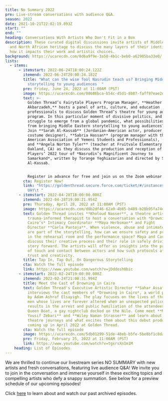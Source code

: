 ```yaml
---
title: No Summary 2022
pre: Live-stream conversations with audience Q&A.
season: 2022
date: 2021-10-21T22:02:19.893Z
start: ""
end: ""
heading: Conversations With Artists Who Don't Fit in a Box
description: These curated digital discussions invite artists of Middle Eastern
  and North African heritage to discuss the many layers of their identity and
  how it impacts their work and artistic choices.
background: https://ucarecdn.com/0d6a9f9e-3a58-4b1c-beb0-a62905ba33e0/
lists:
  - items:
      - itemstart: 2022-06-24T18:00:24.122Z
        itemend: 2022-06-24T20:00:24.182Z
        title: "What can the wise fool Nasrudin teach us? Bringing Middle Eastern
          storytelling to young audiences  "
        pre: Friday, June 24, 2022 at 11:00AM (PST)
        image: https://ucarecdn.com/08686bca-b54c-45d1-8b87-faff97eae2e7/
        text: >-
          Golden Thread’s Fairytale Players Program Manager, **Heather Rastovac
          Akbarzadeh,** hosts a panel of arts, culture, and education
          professionals to discuss Golden Thread’s theatre for young audiences
          program. In this particular moment of divisive politics, and as we
          struggle to emerge from a global pandemic, what possibilities emerge
          from bringing Middle Eastern storytelling to young audiences?
          Join **Sarah Al-Kassab** (Jordanian-American actor, producer, and
          costume designer), **Sabria Hassan** (program manager with the
          American Association of Yemeni Students and Professionals),
          and **Angela Norton Tyler** (teacher at Fruitvale Elementary School in
          Oakland, CA) as they discuss the production and reception of Fairytale
          Players’ 2022 tour of *Nasrudin’s Magnificent Journey to
          Samarkand*, written by Torange Yeghiazarian and directed by Sarah
          Al-Kassab.


          Register in advance for free and join us on the Zoom webinar to ask your questions directly of the panelists!
        cta: Register Now!
        link: "https://goldenthread.secure.force.com/ticket/#/instances/a0F3Z00000udtHE\
          UAY\t "
      - itemstart: 2022-04-28T18:00:00.000Z
        itemend: 2022-04-28T19:00:21.954Z
        pre: Thursday, April 28, 2022 at 11:00AM (PST)
        image: https://ucarecdn.com/d0b2df46-62a9-4b85-b489-b28b95fa74eb/
        text: Golden Thread invites **Kholoud Nasser**, a theatre artist and
          trauma-informed therapist to host a conversation with *Drowning in
          Cairo’s* Intimacy Coordinator **Maya Herbsman** and Fight
          Director **Carla Pantoja**. When violence, abuse and intimate content
          are part of the storytelling, how can we ensure safety and protection
          in the rehearsal room and the performance space? Maya and Carla will
          discuss their creative process and their role in safely driving the
          story forward. The artists will offer us insights into the protocols
          of touch and contact between actors and how such protocols affirm
          trust and creativity.
        title: Tap In, Tap Out, On Dangerous Storytelling
        cta: Watch the full episode
        link: https://www.youtube.com/watch?v=jDddosh0bic
      - itemstart: 2022-02-24T19:00:00.000Z
        itemend: 2022-02-24T21:00:31.994Z
        title: Meet the Cast of Drowning in Cairo
        text: Golden Thread's Executive Artistic Director **Sahar Assaf** introduces and
          interviews the cast members of *Drowning in Cairo*, a world premiere
          by Adam Ashraf Elsayigh. The play focuses on the lives of three young
          men whose lives are forever altered when an unexpected police raid
          results in the arrest and public humiliation of the attendees of the
          Queen Boat, a gay nightclub docked on the Nile. Come meet **Martin
          Yousif Zebari** and **Wiley Naman Strasser** and learn about their
          theatre journeys and what excites them about this debut production
          coming up in April 2022 at Golden Thread.
        cta: Watch the full episode
        image: https://ucarecdn.com/5db01299-51de-48eb-b5fe-5be8bf1c8da4/
        pre: Friday, February 25, 2022 at 11:00AM (PST)
        link: https://www.youtube.com/watch?v=tgxrsXnIm1M
    heading: List of Episodes
---
```

We are thrilled to continue our livestream series NO SUMMARY with new artists and fresh conversations, featuring live audience Q&A! We invite you to join in the conversation and immerse yourself in these exciting topics and compelling artists who defy a snappy summation. See below for a preview schedule of our upcoming episodes!

Click [here](https://goldenthread.org/productions/no-summary-conversations-with-artists-that-dont-fit-in-a-box/) to learn about and watch our past archived episodes.